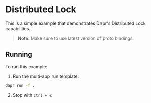 # Distributed Lock

This is a simple example that demonstrates Dapr's Distributed Lock capabilities.

> **Note:** Make sure to use latest version of proto bindings.

## Running

To run this example:

1. Run the multi-app run template:

<!-- STEP
name: Run multi-app
output_match_mode: substring
match_order: sequential
expected_stdout_lines:
  - '== APP - distributed-lock-example == Successfully acquired lock on: resource'
  - '== APP - distributed-lock-example == Unsuccessfully acquired lock on: resource'
  - '== APP - distributed-lock-example == Successfully released lock on: resource'
  - '== APP - distributed-lock-example == Successfully acquired lock on: resource'
background: true
sleep: 30
timeout_seconds: 90
-->

```bash
dapr run -f .
```

<!-- END_STEP -->

2. Stop with `ctrl + c`
